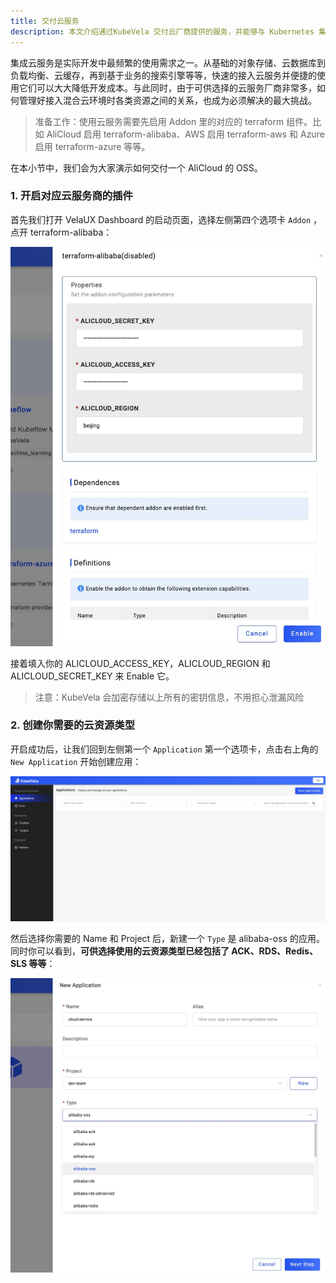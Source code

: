 ```yaml
---
title: 交付云服务
description: 本文介绍通过KubeVela 交付云厂商提供的服务，并能够与 Kubernetes 集群中的业务打通。
---
```


集成云服务是实际开发中最频繁的使用需求之一。从基础的对象存储、云数据库到负载均衡、云缓存，再到基于业务的搜索引擎等等，快速的接入云服务并便捷的使用它们可以大大降低开发成本。与此同时，由于可供选择的云服务厂商非常多，如何管理好接入混合云环境时各类资源之间的关系，也成为必须解决的最大挑战。

> 准备工作：使用云服务需要先启用 Addon 里的对应的 terraform 组件。比如 AliCloud 启用 terraform-alibaba、AWS 启用 terraform-aws 和 Azure 启用 terraform-azure 等等。

在本小节中，我们会为大家演示如何交付一个 AliCloud 的 OSS。

### 1. 开启对应云服务商的插件

首先我们打开 VelaUX Dashboard 的启动页面，选择左侧第四个选项卡 `Addon` ，点开 terraform-alibaba：

![dashboard](../resources/addon-cloud-service-deliver-app.jpg)

接着填入你的 ALICLOUD_ACCESS_KEY，ALICLOUD_REGION 和 ALICLOUD_SECRET_KEY 来 Enable 它。

> 注意：KubeVela 会加密存储以上所有的密钥信息，不用担心泄漏风险

### 2. 创建你需要的云资源类型

开启成功后，让我们回到左侧第一个 `Application` 第一个选项卡，点击右上角的 `New Application` 开始创建应用：

![dashboard](../resources/dashboard.jpg)

然后选择你需要的 Name 和 Project 后，新建一个 `Type` 是 alibaba-oss 的应用。同时你可以看到，**可供选择使用的云资源类型已经包括了 ACK、RDS、Redis、SLS 等等**：

![dashboard](../resources/oss-cloud-service-deliver-app.jpg)
